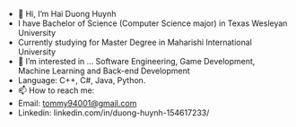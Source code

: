 - 👋 Hi, I’m Hai Duong Huynh
- I have Bachelor of Science (Computer Science major) in Texas Wesleyan University
- Currently studying for Master Degree in Maharishi International University
- 👀 I’m interested in ... Software Engineering, Game Development, Machine Learning and Back-end Development
- Language: C++, C#, Java, Python.
- 📫 How to reach me: 
- Email: tommy94001@gmail.com
- Linkedin: linkedin.com/in/duong-huynh-154617233/
<!---
YammiKaZe/YammiKaZe is a ✨ special ✨ repository because its `README.md` (this file) appears on your GitHub profile.
You can click the Preview link to take a look at your changes.
--->
